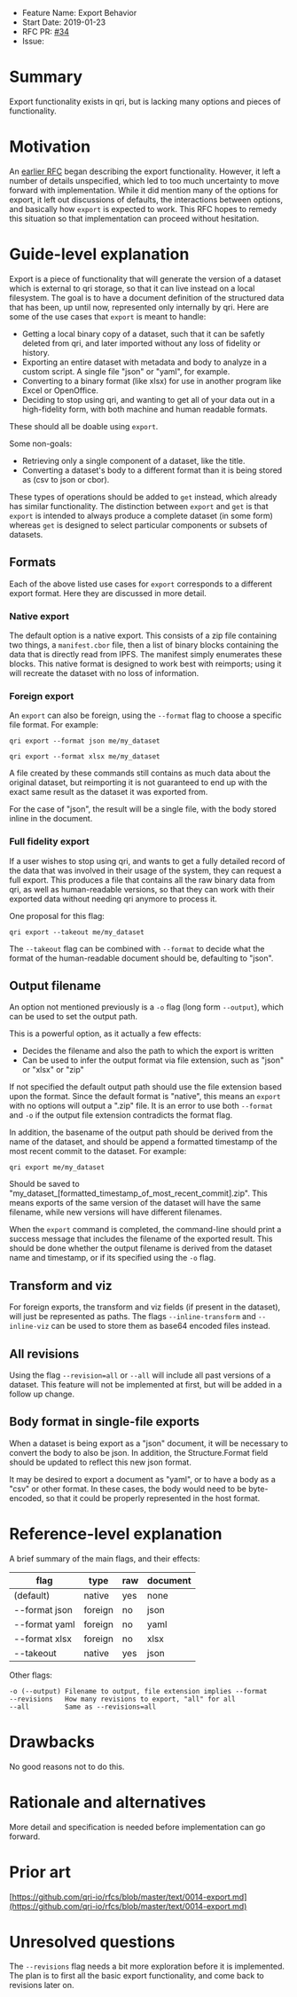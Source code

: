 - Feature Name: Export Behavior
- Start Date: 2019-01-23
- RFC PR: [#34](https://github.com/qri-io/rfcs/pull/34)
- Issue: <!-- (leave this empty) -->

# Summary
[summary]: #summary

Export functionality exists in qri, but is lacking many options and pieces of functionality.

# Motivation
[motivation]: #motivation

An <a href="https://github.com/qri-io/rfcs/blob/master/text/0014-export.md">earlier RFC</a> began describing the export functionality. However, it left a number of details unspecified, which led to too much uncertainty to move forward with implementation. While it did mention many of the options for export, it left out discussions of defaults, the interactions between options, and basically how `export` is expected to work. This RFC hopes to remedy this situation so that implementation can proceed without hesitation.

# Guide-level explanation
[guide-level-explanation]: #guide-level-explanation

Export is a piece of functionality that will generate the version of a dataset which is external to qri storage, so that it can live instead on a local filesystem. The goal is to have a document definition of the structured data that has been, up until now, represented only internally by qri. Here are some of the use cases that `export` is meant to handle:

* Getting a local binary copy of a dataset, such that it can be safetly deleted from qri, and later imported without any loss of fidelity or history.
* Exporting an entire dataset with metadata and body to analyze in a custom script. A single file "json" or "yaml", for example.
* Converting to a binary format (like xlsx) for use in another program like Excel or OpenOffice.
* Deciding to stop using qri, and wanting to get all of your data out in a high-fidelity form, with both machine and human readable formats.

These should all be doable using `export`.

Some non-goals:

* Retrieving only a single component of a dataset, like the title.
* Converting a dataset's body to a different format than it is being stored as (csv to json or cbor).

These types of operations should be added to `get` instead, which already has similar functionality. The distinction between `export` and `get` is that `export` is intended to always produce a complete dataset (in some form) whereas `get` is designed to select particular components or subsets of datasets.

## Formats

Each of the above listed use cases for `export` corresponds to a different export format. Here they are discussed in more detail.

### Native export

The default option is a native export. This consists of a zip file containing two things, a `manifest.cbor` file, then a list of binary blocks containing the data that is directly read from IPFS. The manifest simply enumerates these blocks. This native format is designed to work best with reimports; using it will recreate the dataset with no loss of information.

### Foreign export

An `export` can also be foreign, using the `--format` flag to choose a specific file format. For example:

```
qri export --format json me/my_dataset
```

```
qri export --format xlsx me/my_dataset
```

A file created by these commands still contains as much data about the original dataset, but reimporting it is not guaranteed to end up with the exact same result as the dataset it was exported from.

For the case of "json", the result will be a single file, with the body stored inline in the document.

### Full fidelity export

If a user wishes to stop using qri, and wants to get a fully detailed record of the data that was involved in their usage of the system, they can request a full export. This produces a file that contains all the raw binary data from qri, as well as human-readable versions, so that they can work with their exported data without needing qri anymore to process it.

One proposal for this flag:

```
qri export --takeout me/my_dataset
```

The `--takeout` flag can be combined with `--format` to decide what the format of the human-readable document should be, defaulting to "json".

## Output filename

An option not mentioned previously is a `-o` flag (long form `--output`), which can be used to set the output path.

This is a powerful option, as it actually a few effects:

* Decides the filename and also the path to which the export is written
* Can be used to infer the output format via file extension, such as "json" or "xlsx" or "zip"

If not specified the default output path should use the file extension based upon the format. Since the default format is "native", this means an `export` with no options will output a ".zip" file. It is an error to use both `--format` and `-o` if the output file extension contradicts the format flag.

In addition, the basename of the output path should be derived from the name of the dataset, and should be append a formatted timestamp of the most recent commit to the dataset. For example:
 
`qri export me/my_dataset`
 
Should be saved to "my_dataset_[formatted_timestamp_of_most_recent_commit].zip". This means exports of the same version of the dataset will have the same filename, while new versions will have different filenames.
 
When the `export` command is completed, the command-line should print a success message that includes the filename of the exported result. This should be done whether the output filename is derived from the dataset name and timestamp, or if its specified using the `-o` flag.

## Transform and viz

For foreign exports, the transform and viz fields (if present in the dataset), will just be represented as paths. The flags `--inline-transform` and `--inline-viz` can be used to store them as base64 encoded files instead.

## All revisions

Using the flag `--revision=all` or `--all` will include all past versions of a dataset. This feature will not be implemented at first, but will be added in a follow up change.

## Body format in single-file exports

When a dataset is being export as a "json" document, it will be necessary to convert the body to also be json. In addition, the Structure.Format field should be updated to reflect this new json format.

It may be desired to export a document as "yaml", or to have a body as a "csv" or other format. In these cases, the body would need to be byte-encoded, so that it could be properly represented in the host format.

# Reference-level explanation
[reference-level-explanation]: #reference-level-explanation

A brief summary of the main flags, and their effects:

| flag          | type    | raw   | document |
| ------------- | ------- | ----- | -------- |
| (default)     | native  | yes   | none     |
| --format json | foreign | no    | json     |
| --format yaml | foreign | no    | yaml     |
| --format xlsx | foreign | no    | xlsx     |
| --takeout     | native  | yes   | json     |

Other flags:

```
-o (--output) Filename to output, file extension implies --format
--revisions   How many revisions to export, "all" for all
--all         Same as --revisions=all
```

# Drawbacks
[drawbacks]: #drawbacks

No good reasons not to do this.

# Rationale and alternatives
[rationale-and-alternatives]: #rationale-and-alternatives

More detail and specification is needed before implementation can go forward.

# Prior art
[prior-art]: #prior-art

[https://github.com/qri-io/rfcs/blob/master/text/0014-export.md](https://github.com/qri-io/rfcs/blob/master/text/0014-export.md)

# Unresolved questions
[unresolved-questions]: #unresolved-questions

The `--revisions` flag needs a bit more exploration before it is implemented. The plan is to first all the basic export functionality, and come back to revisions later on.



